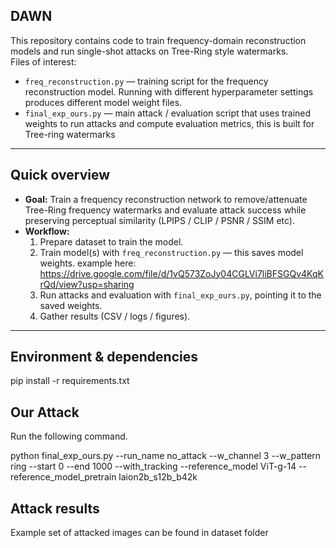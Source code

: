 ## DAWN 




This repository contains code to train frequency-domain reconstruction models and run single-shot attacks on Tree-Ring style watermarks.  
Files of interest:

- `freq_reconstruction.py` — training script for the frequency reconstruction model. Running with different hyperparameter settings produces different model weight files.
- `final_exp_ours.py` — main attack / evaluation script that uses trained weights to run attacks and compute evaluation metrics, this is built for Tree-ring watermarks

---

## Quick overview

- **Goal:** Train a frequency reconstruction network to remove/attenuate Tree-Ring frequency watermarks and evaluate attack success while preserving perceptual similarity (LPIPS / CLIP / PSNR / SSIM etc).
- **Workflow:**
  1. Prepare dataset to train the model.
  2. Train model(s) with `freq_reconstruction.py` — this saves model weights. example here: https://drive.google.com/file/d/1vQ573ZoJy04CGLVi7liBFSGQv4KqKrQd/view?usp=sharing
  3. Run attacks and evaluation with `final_exp_ours.py`, pointing it to the saved weights.
  4. Gather results (CSV / logs / figures).

---

## Environment & dependencies
pip install -r requirements.txt

## Our Attack
Run the following command.

python final_exp_ours.py --run_name no_attack --w_channel 3 --w_pattern ring --start 0 --end 1000 --with_tracking --reference_model ViT-g-14 --reference_model_pretrain laion2b_s12b_b42k

## Attack results

Example set of attacked images can be found in dataset folder
